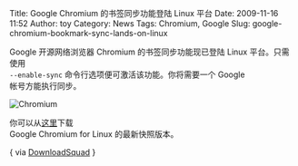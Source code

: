 Title: Google Chromium 的书签同步功能登陆 Linux 平台
Date: 2009-11-16 11:52
Author: toy
Category: News
Tags: Chromium, Google
Slug: google-chromium-bookmark-sync-lands-on-linux

Google 开源网络浏览器 Chromium 的书签同步功能现已登陆 Linux
平台。只需使用  
`--enable-sync` 命令行选项便可激活该功能。你将需要一个 Google  
帐号方能执行同步。

![Chromium](http://i.linuxtoy.org/images/2009/11/chromium\_bm.jpg)

你可以从[这里](http://build.chromium.org/buildbot/snapshots/chromium-rel-linux/)下载  
Google Chromium for Linux 的最新快照版本。

{ via
[DownloadSquad](http://www.downloadsquad.com/2009/11/15/chromium-bookmark-sync-now-cross-platform-lands-on-linux/)
}
